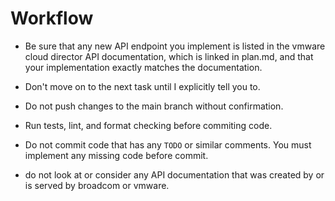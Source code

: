 # Workflow

- Be sure that any new API endpoint you implement is listed in the vmware cloud director API documentation, which is linked in plan.md, and that your implementation exactly matches the documentation.
- Don't move on to the next task until I explicitly tell you to.
- Do not push changes to the main branch without confirmation.
- Run tests, lint, and format checking before commiting code.
- Do not commit code that has any `TODO` or similar comments. You must implement any missing code before commit.

- do not look at or consider any API documentation that was created by or is served by broadcom or vmware.